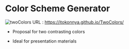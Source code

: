 # Color Scheme Generator
![twoColors](https://user-images.githubusercontent.com/124262891/218005645-80836094-7364-46bf-ac96-5f7028d6673a.jpg)
URL : https://itokonnya.github.io/TwoColors/

* Proposal for two contrasting colors

* Ideal for presentation materials
